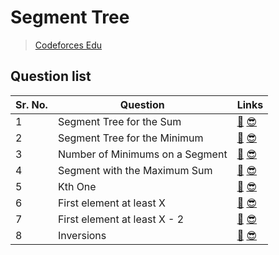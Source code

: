 # Segment Tree

> [Codeforces Edu](https://codeforces.com/edu/course/2)

## Question list

| Sr. No. | Question | Links |
| ------- | -------- | ----- |
| 1 | Segment Tree for the Sum | [🤔](https://codeforces.com/edu/course/2/lesson/4/1/practice/contest/273169/problem/A) [😎](https://github.com/RohitKumar-200/DSA/blob/main/Notes/Segment-tree/Segment_tree_for_the_sum.md)|
| 2 | Segment Tree for the Minimum | [🤔](https://codeforces.com/edu/course/2/lesson/4/1/practice/contest/273169/problem/B) [😎](https://github.com/RohitKumar-200/DSA/blob/main/Notes/Segment-tree/Segment_tree_for_the_minimum.md)|
| 3 | Number of Minimums on a Segment | [🤔](https://codeforces.com/edu/course/2/lesson/4/1/practice/contest/273169/problem/C) [😎](https://github.com/RohitKumar-200/DSA/blob/main/Notes/Segment-tree/Number_of_minimums_on_a_segment.md)|
| 4 | Segment with the Maximum Sum | [🤔](https://codeforces.com/edu/course/2/lesson/4/2/practice/contest/273278/problem/A) [😎](https://github.com/RohitKumar-200/DSA/blob/main/Notes/Segment-tree/Segment_with_the_maximum_sum.md)|
| 5 | Kth One | [🤔](https://codeforces.com/edu/course/2/lesson/4/2/practice/contest/273278/problem/B) [😎](https://github.com/RohitKumar-200/DSA/blob/main/Notes/Segment-tree/Kth_one.md)|
| 6 | First element at least X | [🤔](https://codeforces.com/edu/course/2/lesson/4/2/practice/contest/273278/problem/C) [😎](https://github.com/RohitKumar-200/DSA/blob/main/Notes/Segment-tree/First_element_at_least_x.md)|
| 7 | First element at least X - 2 | [🤔](https://codeforces.com/edu/course/2/lesson/4/2/practice/contest/273278/problem/D) [😎](https://github.com/RohitKumar-200/DSA/blob/main/Notes/Segment-tree/First_element_at_least_x_2.md)|
| 8 | Inversions | [🤔](https://codeforces.com/edu/course/2/lesson/4/3/practice/contest/274545/problem/A) [😎](https://github.com/RohitKumar-200/DSA/blob/main/Notes/Segment-tree/Inversions.md)|
